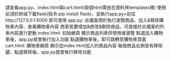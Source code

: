 請查看app.py、index.html與cart.html(兩個html需放在資料夾templates裡)
使用前須於終端下載flask(指令:pip install flask)，並執行app.py+前往http://127.0.0.1:5000 即可使用
app.py:
此檔案用於執行瀏覽商品、加入&移除購物車內容、查看購物車內容
商家若要增加&修改&刪除商品，可直接於此檔案的列表內容進行更動
index.html:
初始網頁
顯示商品列表供使用者瀏覽
點選加入購物車後，app.py就會執行加入功能
點選購物車後，即可跳轉至購物車頁面
cart.html:
購物車網頁
顯示從index.html加入的商品內容
每個商品右側皆有移除鍵，點選移除後，app.py就會執行移除功能
